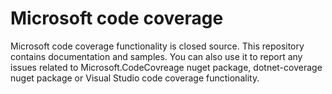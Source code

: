# Microsoft code coverage

Microsoft code coverage functionality is closed source. This repository contains documentation and samples. You can also use it to report any issues related to Microsoft.CodeCovreage nuget package, dotnet-coverage nuget package or Visual Studio code coverage functionality.
